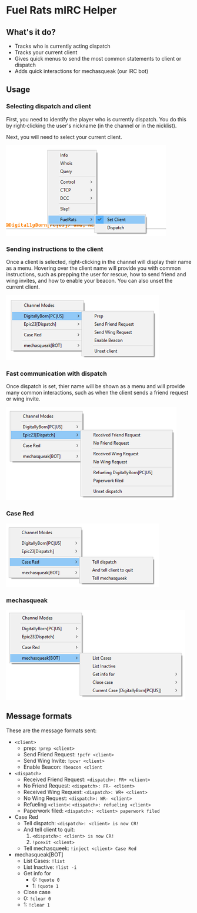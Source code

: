 # Fuel Rats mIRC Helper

## What's it do?
- Tracks who is currently acting dispatch
- Tracks your current client
- Gives quick menus to send the most common statements to client or dispatch
- Adds quick interactions for mechasqueak (our IRC bot) 

## Usage
### Selecting dispatch and client
First, you need to identify the player who is currently dispatch. You do this by right-clicking the user's nickname (in the channel or in the nicklist). 

Next, you will need to select your current client.

![Selecting dispatch](menu-example-nickname.png)

### Sending instructions to the client
Once a client is selected, right-clicking in the channel will display their name as a menu. Hovering over the client name will provide you with common instructions, such as prepping the user for rescue, how to send friend and wing invites, and how to enable your beacon. You can also unset the current client.

![Client options](menu-example-client.png)

### Fast communication with dispatch
Once dispatch is set, thier name will be shown as a menu and will provide many common interactions, such as when the client sends a friend request or wing invite.

![Dispatch options](menu-example-dispatch.png)

### Case Red
![Case red options](menu-example-case-red.png)

### mechasqueak
![Bot options](menu-example-bot.png)

## Message formats
These are the message formats sent:
- `<client>`
  - prep: `!prep <client>`
  - Send Friend Request: `!pcfr <client>`
  - Send Wing Invite: `!pcwr <client>`
  - Enable Beacon: `!beacon <client`
- `<dispatch>`
  - Received Friend Request: `<dispatch>: FR+ <client>`
  - No Friend Request: `<dispatch>: FR- <client>`
  - Received Wing Request: `<dispatch>: WR+ <client>`
  - No Wing Request: `<dispatch>: WR- <client>`
  - Refueling `<client>`: `<dispatch>: refueling <client>`
  - Paperwork filed: `<dispatch>: <client> paperwork filed`
- Case Red
  - Tell dispatch: `<dispatch>: <client> is now CR!`
  - And tell client to quit: 
    1. `<dispatch>: <client> is now CR!`
    2. `!pcexit <client>` 
  - Tell mechasqueek: `!inject <client> Case Red`
- mechasqueak[BOT]
  - List Cases: `!list`
  - List Inactive: `!list -i`
  - Get info for
    - 0: `!quote 0`
    - 1: `!quote 1`
  - Close case
  - 0: `!clear 0`
  - 1: `!clear 1`
